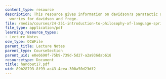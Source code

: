 ```yaml
---
content_type: resource
description: This resource gives information on davidson?s paratactic analysis, and
  worries for davidson and frege.
file: /media/courses/24-251-introduction-to-philosophy-of-language-spring-2005/89b287938f99ac434eea300a50d23df2_handout17.pdf
file_type: application/pdf
learning_resource_types:
- Lecture Notes
ocw_type: OCWFile
parent_title: Lecture Notes
parent_type: CourseSection
parent_uid: e0e6690f-75b9-739d-5d27-a2a936dab618
resourcetype: Document
title: handout17.pdf
uid: 89b28793-8f99-ac43-4eea-300a50d23df2
---
```

